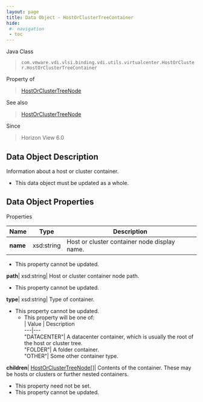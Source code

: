 ```yaml
---
layout: page
title: Data Object - HostOrClusterTreeContainer
hide:
 #- navigation
 - toc
---
```






Java Class  
> `com.vmware.vdi.vlsi.binding.vdi.utils.virtualcenter.HostOrCluster.HostOrClusterTreeContainer`

Property of  
> [HostOrClusterTreeNode](vdi.utils.virtualcenter.HostOrCluster.HostOrClusterTreeNode.md#field_detail)

See also  
> [HostOrClusterTreeNode](vdi.utils.virtualcenter.HostOrCluster.HostOrClusterTreeNode.md)

Since  
> Horizon View 6.0


## Data Object Description 

Information about a host or cluster container. 

  * This data object must be updated as a whole.



## Data Object Properties

Properties

Name |  Type |  Description   
---|---|---  
**name**|  xsd:string|  Host or cluster container node display name.   


* This property cannot be updated.

  
**path**|  xsd:string|  Host or cluster container node path.   


* This property cannot be updated.

  
**type**|  xsd:string|  Type of container.   


* This property cannot be updated.
  * This property will be one of:  
|  Value |  Description   
---|---  
"DATACENTER"| A datacenter container, which is usually the root of the host or cluster tree.  
"FOLDER"| A folder container.  
"OTHER"| Some other container type.  

  
**children**| [HostOrClusterTreeNode[]](vdi.utils.virtualcenter.HostOrCluster.HostOrClusterTreeNode.md)|  Contents of the container. These may be hosts or clusters or further nested containers.   


* This property need not be set.
* This property cannot be updated.

  
  
  
  
  
  
